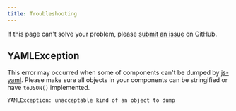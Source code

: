 ```yaml
---
title: Troubleshooting
---
```


If this page can't solve your problem, please [submit an issue](https://github.com/tommy351/kosko/issues/new) on GitHub.

## YAMLException

This error may occurred when some of components can't be dumped by [js-yaml](https://github.com/nodeca/js-yaml). Please make sure all objects in your components can be stringified or have `toJSON()` implemented.

```shell
YAMLException: unacceptable kind of an object to dump
```
